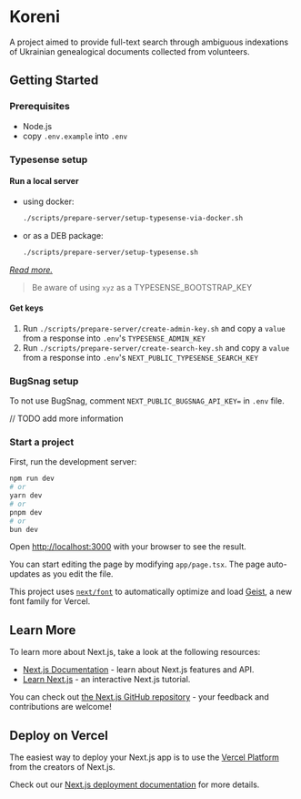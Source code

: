 # Koreni

A project aimed to provide full-text search through ambiguous indexations of Ukrainian genealogical documents collected from volunteers.

## Getting Started

### Prerequisites

- Node.js
- copy `.env.example` into `.env`

### Typesense setup

#### Run a local server

- using docker:
  ```sh
  ./scripts/prepare-server/setup-typesense-via-docker.sh
  ```
- or as a DEB package:
  ```sh
  ./scripts/prepare-server/setup-typesense.sh
  ```

[_Read more._](https://typesense.org/docs/guide/install-typesense.html#option-2-local-machine-self-hosting)

> Be aware of using `xyz` as a TYPESENSE_BOOTSTRAP_KEY

#### Get keys

1. Run `./scripts/prepare-server/create-admin-key.sh` and copy a `value` from a response into `.env`'s `TYPESENSE_ADMIN_KEY`
2. Run `./scripts/prepare-server/create-search-key.sh` and copy a `value` from a response into `.env`'s `NEXT_PUBLIC_TYPESENSE_SEARCH_KEY`

### BugSnag setup

To not use BugSnag, comment `NEXT_PUBLIC_BUGSNAG_API_KEY=` in `.env` file.

// TODO add more information

### Start a project

First, run the development server:

```bash
npm run dev
# or
yarn dev
# or
pnpm dev
# or
bun dev
```

Open [http://localhost:3000](http://localhost:3000) with your browser to see the result.

You can start editing the page by modifying `app/page.tsx`. The page auto-updates as you edit the file.

This project uses [`next/font`](https://nextjs.org/docs/app/building-your-application/optimizing/fonts) to automatically optimize and load [Geist](https://vercel.com/font), a new font family for Vercel.

## Learn More

To learn more about Next.js, take a look at the following resources:

- [Next.js Documentation](https://nextjs.org/docs) - learn about Next.js features and API.
- [Learn Next.js](https://nextjs.org/learn) - an interactive Next.js tutorial.

You can check out [the Next.js GitHub repository](https://github.com/vercel/next.js) - your feedback and contributions are welcome!

## Deploy on Vercel

The easiest way to deploy your Next.js app is to use the [Vercel Platform](https://vercel.com/new?utm_medium=default-template&filter=next.js&utm_source=create-next-app&utm_campaign=create-next-app-readme) from the creators of Next.js.

Check out our [Next.js deployment documentation](https://nextjs.org/docs/app/building-your-application/deploying) for more details.
